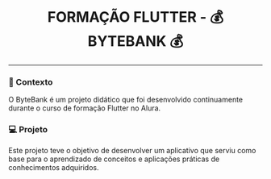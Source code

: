 <h1 align="center">
  <strong> FORMAÇÃO FLUTTER - 💰 BYTEBANK 💰 </strong>
</h1>

_________

### 📌 Contexto

O ByteBank é um projeto didático que foi desenvolvido continuamente durante o curso de formação Flutter no Alura.

### :computer: Projeto

Este projeto teve o objetivo de desenvolver um aplicativo que serviu como base para o aprendizado de conceitos e aplicações práticas de conhecimentos adquiridos.


